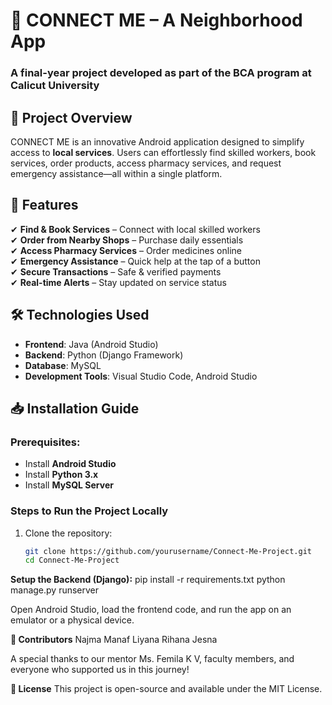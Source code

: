 # 📱 CONNECT ME – A Neighborhood App  

### **A final-year project developed as part of the BCA program at Calicut University**  

## 🌟 Project Overview  
CONNECT ME is an innovative Android application designed to simplify access to **local services**. Users can effortlessly find skilled workers, book services, order products, access pharmacy services, and request emergency assistance—all within a single platform.  

## 🚀 Features  
✔ **Find & Book Services** – Connect with local skilled workers  
✔ **Order from Nearby Shops** – Purchase daily essentials  
✔ **Access Pharmacy Services** – Order medicines online  
✔ **Emergency Assistance** – Quick help at the tap of a button  
✔ **Secure Transactions** – Safe & verified payments  
✔ **Real-time Alerts** – Stay updated on service status  

## 🛠️ Technologies Used  
- **Frontend**: Java (Android Studio)  
- **Backend**: Python (Django Framework)  
- **Database**: MySQL  
- **Development Tools**: Visual Studio Code, Android Studio  

## 📥 Installation Guide  
### **Prerequisites:**  
- Install **Android Studio**  
- Install **Python 3.x**  
- Install **MySQL Server**  

### **Steps to Run the Project Locally**  
1. Clone the repository:  
   ```bash
   git clone https://github.com/yourusername/Connect-Me-Project.git
   cd Connect-Me-Project
   
**Setup the Backend (Django):**
pip install -r requirements.txt
python manage.py runserver

Open Android Studio, load the frontend code, and run the app on an emulator or a physical device.

**👥 Contributors**
Najma Manaf
Liyana
Rihana
Jesna

A special thanks to our mentor Ms. Femila K V, faculty members, and everyone who supported us in this journey!

**📜 License**
This project is open-source and available under the MIT License.
